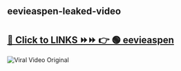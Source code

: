 
 ## eevieaspen-leaked-video 

# <h2><a href="https://clipsfans.com/eevieaspen&ref=git">🔗 Click to LINKS ⏩⏩ 👉 🟢 eevieaspen </a></h2>

<a href="https://clipsfans.com/eevieaspen&ref=git" rel="nofollow" data-target="animated-image.originalLink"><img src="https://i.ibb.co.com/xMMVF88/686577567.gif" alt="Viral Video Original" style="max-width: 100%; display: inline-block;" data-target="animated-image.originalImage"></a>
